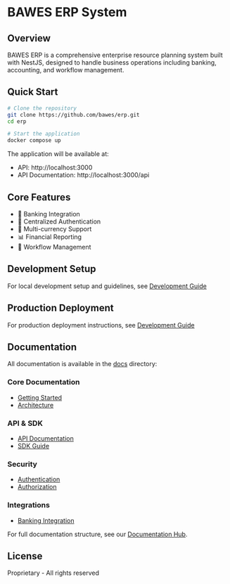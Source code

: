 # BAWES ERP System

## Overview
BAWES ERP is a comprehensive enterprise resource planning system built with NestJS, designed to handle business operations including banking, accounting, and workflow management.

## Quick Start
```bash
# Clone the repository
git clone https://github.com/bawes/erp.git
cd erp

# Start the application
docker compose up
```

The application will be available at:
- API: http://localhost:3000
- API Documentation: http://localhost:3000/api

## Core Features
- 🏦 Banking Integration
- 🔐 Centralized Authentication
- 💼 Multi-currency Support
- 📊 Financial Reporting
- 🔄 Workflow Management

## Development Setup
For local development setup and guidelines, see [Development Guide](docs/development/README.md)

## Production Deployment
For production deployment instructions, see [Development Guide](docs/development/README.md#production)

## Documentation
All documentation is available in the [docs](docs) directory:

### Core Documentation
- [Getting Started](docs/core/getting-started.md)
- [Architecture](docs/core/architecture.md)

### API & SDK
- [API Documentation](docs/api/README.md)
- [SDK Guide](docs/sdk/README.md)

### Security
- [Authentication](docs/security/README.md)
- [Authorization](docs/security/authorization.md)

### Integrations
- [Banking Integration](docs/integrations/banking/README.md)

For full documentation structure, see our [Documentation Hub](docs/README.md).

## License
Proprietary - All rights reserved
